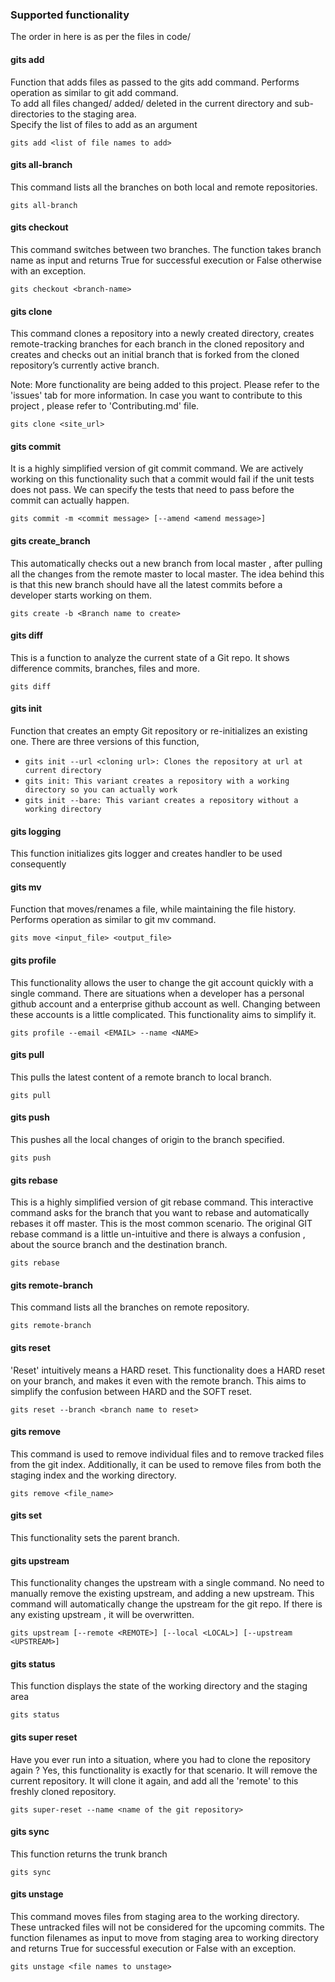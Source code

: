 ### Supported functionality

The order in here is as per the files in code/

#### gits add 
Function that adds files as passed to the gits add command. Performs operation as similar to git add command.
<br />To add all files changed/ added/ deleted in the current directory and sub-directories to the staging area. 
<br />Specify the list of files to add as an argument 

`gits add <list of file names to add>`

#### gits all-branch
This command lists all the branches on both local and remote repositories.

`gits all-branch`

#### gits checkout
This command switches between two branches. The function takes branch name as input and returns True for successful execution or False otherwise with an exception.

`gits checkout <branch-name>`

#### gits clone
This command clones a repository into a newly created directory, creates remote-tracking branches for each branch in the cloned repository and creates and checks out an initial branch that is forked from the cloned repository’s currently active branch.

Note: More functionality are being added to this project. Please refer to the 'issues' tab for more information. In case you want to contribute to this project , please refer to 'Contributing.md' file.

`gits clone <site_url>`

#### gits commit
It is a highly simplified version of git commit command. We are actively working on this functionality such that a commit would fail if the unit tests does not pass. We can specify the tests that need to pass before the commit can actually happen.

`gits commit -m <commit message> [--amend <amend message>]`

#### gits create_branch
This automatically checks out a new branch from local master , after pulling all the changes from the remote master to local master. The idea behind this is that this new branch should have all the latest commits before a developer starts working on them.

`gits create -b <Branch name to create>`
#### gits diff
This is a function to analyze the current state of a Git repo. It shows difference commits, branches, files and more. 

`gits diff`
#### gits init
Function that creates an empty Git repository or re-initializes an existing one. There are three versions of this function, 
* `gits init --url <cloning url>: Clones the repository at url at current directory`
* `gits init: This variant creates a repository with a working directory so you can actually work`
* `gits init --bare: This variant creates a repository without a working directory`

#### gits logging
This function initializes gits logger and creates handler to be used consequently

#### gits mv 
Function that moves/renames a file, while maintaining the file history. Performs operation as similar to git mv command.

`gits move <input_file> <output_file>`
#### gits profile
This functionality allows the user to change the git account quickly with a single command. There are situations when a developer has a personal github account and a enterprise github account as well. Changing between these accounts is a little complicated. This functionality aims to simplify it.

`gits profile --email <EMAIL> --name <NAME>`
#### gits pull
This pulls the latest content of a remote branch to local branch.

`gits pull`
#### gits push
This pushes all the local changes of origin to the branch specified. 

`gits push`
#### gits rebase 
This is a highly simplified version of git rebase command. This interactive command asks for the branch that you want to rebase and automatically rebases it off master. This is the most common scenario. The original GIT rebase command is a little un-intuitive and there is always a confusion , about the source branch and the destination branch. 

`gits rebase`
#### gits remote-branch
This command lists all the branches on remote repository.

`gits remote-branch`
#### gits reset
'Reset' intuitively means a HARD reset. This functionality does a HARD reset on your branch, and makes it even with the remote branch. This aims to simplify the confusion between HARD and the SOFT reset. 

`gits reset --branch <branch name to reset>`
#### gits remove
This command is used to remove individual files and to remove tracked files from the git index. Additionally, it can be used to remove files from both the staging index and the working directory.

`gits remove <file_name>`
#### gits set
This functionality sets the parent branch. 

#### gits upstream
This functionality changes the upstream with a single command. No need to manually remove the existing upstream, and adding a new upstream. This command will automatically change the upstream for the git repo. If there is any existing upstream , it will be overwritten.

`gits upstream [--remote <REMOTE>] [--local <LOCAL>] [--upstream <UPSTREAM>]`
#### gits status
This function displays the state of the working directory and the staging area

`gits status`
#### gits super reset
Have you ever run into a situation, where you had to clone the repository again ? Yes, this functionality is exactly for that scenario. It will remove the current repository. It will clone it again, and add all the 'remote' to this freshly cloned repository. 

`gits super-reset --name <name of the git repository>`
#### gits sync
This function returns the trunk branch

`gits sync`
#### gits unstage
This command moves files from staging area to the working directory. These untracked files will not be considered for the upcoming commits. The function filenames as input to move from staging area to working directory and returns True for successful execution or False with an exception.

`gits unstage <file names to unstage>`